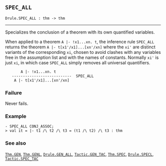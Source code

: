 ## `SPEC_ALL`

``` hol4
Drule.SPEC_ALL : thm -> thm
```

------------------------------------------------------------------------

Specializes the conclusion of a theorem with its own quantified
variables.

When applied to a theorem `A |- !x1...xn. t`, the inference rule
`SPEC_ALL` returns the theorem `A |- t[x1'/x1]...[xn'/xn]` where the
`xi'` are distinct variants of the corresponding `xi`, chosen to avoid
clashes with any variables free in the assumption list and with the
names of constants. Normally `xi'` is just `xi`, in which case
`SPEC_ALL` simply removes all universal quantifiers.

``` hol4
       A |- !x1...xn. t
   ---------------------------  SPEC_ALL
    A |- t[x1'/x1]...[xn'/xn]
```

### Failure

Never fails.

### Example

``` hol4
- SPEC_ALL CONJ_ASSOC;
> val it = |- t1 /\ t2 /\ t3 = (t1 /\ t2) /\ t3 : thm
```

### See also

[`Thm.GEN`](#Thm.GEN), [`Thm.GENL`](#Thm.GENL),
[`Drule.GEN_ALL`](#Drule.GEN_ALL), [`Tactic.GEN_TAC`](#Tactic.GEN_TAC),
[`Thm.SPEC`](#Thm.SPEC), [`Drule.SPECL`](#Drule.SPECL),
[`Tactic.SPEC_TAC`](#Tactic.SPEC_TAC)
